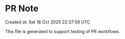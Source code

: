 # PR Note

Created at: Sat 18 Oct 2025 22:37:59 UTC

This file is generated to support testing of PR workflows.
